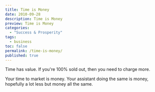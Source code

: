 ```yaml
---
title: Time is Money
date: 2010-09-28
description: Time is Money
preview: Time is Money
categories:
  - "Success & Prosperity"
tags:
  - business
toc: false
permalink: /time-is-money/
published: true
---
```

Time has value. If you're 100% sold out, then you need to charge more.

Your time to market is money. Your assistant doing the same is money, hopefully a lot less but money all the same.
